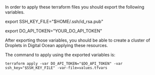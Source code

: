 In order to apply these terraform files you should export the following variables.

export SSH_KEY_FILE="$HOME/.ssh/id_rsa.pub"

export DO_API_TOKEN="YOUR_DO_API_TOKEN"

After exporting those variables, you should be able to create a cluster of Droplets in Digital Ocean applying these resources.

The command to apply using the exported variables is:

```terraform apply -var DO_API_TOKEN="$DO_API_TOKEN" -var ssh_key="$SSH_KEY_FILE" -var-file=values.tfvars```
